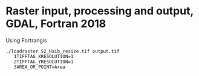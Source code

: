 # Raster input, processing and output, GDAL, Fortran 2018

Using Fortrangis


~~~shell
./loadraster S2_Haib_resize.tif output.tif
   1TIFFTAG_XRESOLUTION=1
   2TIFFTAG_YRESOLUTION=1
   3AREA_OR_POINT=Area
~~~
